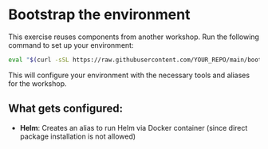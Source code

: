 # Bootstrap the environment

This exercise reuses components from another workshop. Run the following command to set up your environment:

```bash
eval "$(curl -sSL https://raw.githubusercontent.com/YOUR_REPO/main/bootstrap/bootstrap.sh)"
```

This will configure your environment with the necessary tools and aliases for the workshop.

## What gets configured:

- **Helm**: Creates an alias to run Helm via Docker container (since direct package installation is not allowed)
